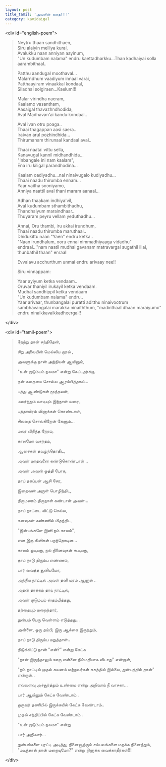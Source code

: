 ```yaml
---
layout: post
title_tamil: 'அவளின் கதை!!!'
category: kavidaigal
---
```



&lt;div id="english-poem"&gt;

> Neytru thaan sandhithaen,
> <br>Siru alaiyin melliya kural,
> <br>Avalukku naan anniyan aayinum,
> <br>"Un kudumbam nalama" endru kaettadharkku…Than kadhaiyai solla aarambithaal..
>
> Patthu aandugal moothaval…
> <br>Malarndhum vaadiyum innaal varai,
> <br>Patthaayiram vinaakkal kondaal,
> <br>Siladhai solgiraen…Kaelum!!!
>
> Malar virindha naeram,
> <br>Kaalamo vasantham,
> <br>Aasaigal thavazhndhodida,
> <br>Aval Madhavan'ai kandu kondaal..
>
> Aval ivan otru poaga..
> <br>Thaai thagappan aasi saera..
> <br>Iraivan arul pozhindhida…
> <br>Thirumanam thirunaal kandaal aval..
>
> Thaai naatai vittu sella,
> <br>Kanavugal kannil midhandhida…
> <br>"Inbangale ini nam kaalam",
> <br>Ena iru kiligal parandhodina…
>
> Kaalam oadiyadhu…nal ninaivugalo kudiyadhu…
> <br>Thaai naadu thirumba ennam…
> <br>Yaar vaitha sooniyamo,
> <br>Anniya naattil aval thani maram aanaal…
>
> Adhan thaakam indhiya'vil,
> <br>Aval kudumbam sthambithadhu,
> <br>Thandhaiyum maraindhaar..
> <br>Thuyaram peyru vellam yeduthadhu…
>
> Annai, Oru thambi, iru akkai irundhum,
> <br>Thaai naadu thirumba maruthaal..
> <br>Dhidukittu naan "Yaen" endru ketka..
> <br>"Naan irundhalum, ooru ennai nimmadhiyaaga vidadhu" endraal…"nam naatil mudhal gavanam matravargal sugathil illai, thunbathil thaan" enraal
>
> Evvalavu acchurthum unmai endru arivaay nee!!
>
> Siru vinnappam:
>
> Yaar ayiyum ketka vendaam..
> <br>Oruvar thaniyil irukayil ketka vendaam.
> <br>Mudhal sandhippil ketka vendaam
> <br>"Un kudumbam nalama" endru..
> <br>Yaar arivaar, thunbangalai puratti aditthu ninaivootrum sambhavangalai marakka ninaiththum, "madinthaal dhaan maraiyumo" endru ninaikkavaikkadheergal!!

&lt;/div&gt;

&lt;div id="tamil-poem"&gt;

> நேற்று தான் சந்திதேன்,
>
> சிறு அலையின் மெல்லிய குரல் ,
>
> அவளுக்கு நான் அந்நியன் ஆயினும்,
>
> "உன் குடும்பம் நலமா" என்று கேட்டதர்க்கு,
>
> தன் கதையை சொல்ல ஆரம்பித்தால்…
>
> பத்து ஆண்டுகள் மூத்தவள்,
>
> மலர்ந்தும் வாடியும் இந்நாள் வரை,
>
> பத்தாயிரம் வினாக்கள் கொண்டாள்,
>
> சிலதை சொல்கிறேன் கேளும்…
>
> மலர் விரிந்த நேரம்,
>
> காலமோ வசந்தம்,
>
> ஆசைகள் தவழ்ந்தொதிட,
>
> அவள் மாதவனை கண்டுகொண்டாள் ..
>
> அவள் அவன் ஒத்தி போக,
>
> தாய் தகப்பன் ஆசி சேர,
>
> இறைவன் அருள் பொழிந்திட,
>
> திருமணம் திருநாள் கண்டாள் அவள்…
>
> தாய் நாட்டை விட்டு செல்ல,
>
> கனவுகள் கண்ணில் மிதந்திட,
>
> "இன்பங்களே இனி நம் காலம்",
>
> என இரு கிளிகள் பறந்தொடின…
>
> காலம் ஓடியது, நல் நினைவுகள் கூடியது,
>
> தாய் நாடு திரும்ப எண்ணம்,
>
> யார் வைத்த சூனியமோ,
>
> அந்நிய நாட்டில் அவள் தனி மரம் ஆனால் ..
>
> அதன் தாக்கம் தாய் நாட்டில்,
>
> அவள் குடும்பம் ஸ்தம்பித்தது,
>
> தந்தையும் மறைந்தார்,
>
> துன்பம் பேரு வெள்ளம் எடுத்தது…
>
> அன்னை, ஒரு தம்பி, இரு ஆக்கை இருந்தும்,
>
> தாய் நாடு திரும்ப மறுத்தாள்..
>
> திடுக்கிட்டு நான் "என்?” என்று கேட்க
>
> "நான் இருந்தாலும் ஊரு என்னை நிம்மதியாக விடாது" என்றாள்,
>
> "நம் நாட்டில் முதல் கவனம் மற்றவர்கள் சுகத்தில் இல்லை, துன்பத்தில் தான்" என்றாள்..
>
> எவ்வளவு அச்சூர்த்தும் உண்மை என்று அறிவாய் நீ வாசகா…
>
> யார் ஆயினும் கேட்க வேண்டாம்..
>
> ஒருவர் தணியில் இருக்கயில் கேட்க வேண்டாம்..
>
> முதல் சந்திப்பில் கேட்க வேண்டாம்..
>
> "உன் குடும்பம் நலமா" என்று
>
> யார் அறிவார்…
>
> துன்பங்களை புரட்டி அடித்து, நினைவூற்ரும் சம்பவங்களை மறக்க நினைத்தும், "மடிந்தால் தான் மறையுமோ?" என்று நினாக்க வைக்காதீர்கள்!!!

&lt;/div&gt;